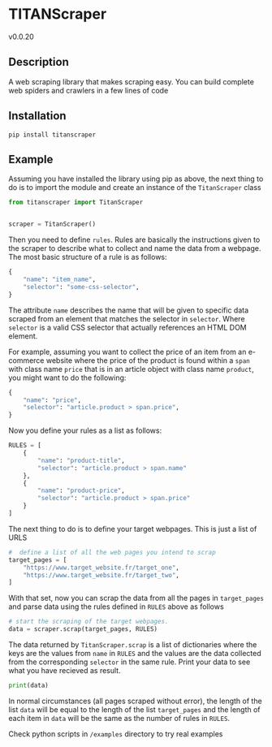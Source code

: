 TITANScraper 
=========
v0.0.20


Description
----------
A web scraping library that makes scraping easy.
You can build complete web spiders and crawlers in a few lines of code


Installation
----------
```
pip install titanscraper
```

Example
------
Assuming you have installed the library using pip as above,
the next thing to do is to import the module and create an instance of the `TitanScraper` class
```python
from titanscraper import TitanScraper


scraper = TitanScraper()
```

Then you need to define `rules`. Rules are basically the instructions given to
the scraper to describe what to collect and name the data from a webpage. The most basic 
structure of a rule is as follows:
```python
{
    "name": "item_name",
    "selector": "some-css-selector",
}
```
The attribute `name` describes the name that will be given to specific data scraped from an 
element that matches the selector in `selector`. Where `selector` is a valid CSS selector that actually references an HTML DOM element.  

For example, assuming you want to collect the price of an item from an e-commerce website
where the price of the product is found within a `span` with class name `price` that is in an article object with class name `product`, you might want to do the following:  

```python
{
    "name": "price",
    "selector": "article.product > span.price",
}
```

Now you define your rules as a list as follows:
```python 
RULES = [
    {
        "name": "product-title",
        "selector": "article.product > span.name"
    },
    {
        "name": "product-price",
        "selector": "article.product > span.price"
    }
]
```
The next thing to do is to define your target webpages. This is just a list of URLS
```python
#  define a list of all the web pages you intend to scrap
target_pages = [
    "https://www.target_website.fr/target_one",
    "https://www.target_website.fr/target_two",
]
```

With that set, now you can scrap the data from all the pages in `target_pages` and parse data using the rules defined in `RULES` above as follows

```python
# start the scraping of the target webpages.
data = scraper.scrap(target_pages, RULES)
```

The data returned by `TitanScraper.scrap` is a list of dictionaries
where the keys are the values from `name` in `RULES` and the values are
the data collected from the corresponding `selector` in the same rule.
Print your data to see what you have recieved as result.
```python
print(data)
```
In normal circumstances (all pages scraped without error), the length of the list `data`
will be equal to the length of the list `target_pages` and the length of each item in 
`data` will be the same as the number of rules in `RULES`.

Check python scripts in `/examples` directory to try real examples